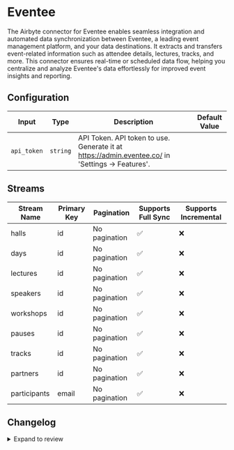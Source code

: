 # Eventee
The Airbyte connector for Eventee enables seamless integration and automated data synchronization between Eventee, a leading event management platform, and your data destinations. It extracts and transfers event-related information such as attendee details, lectures, tracks, and more. This connector ensures real-time or scheduled data flow, helping you centralize and analyze Eventee&#39;s data effortlessly for improved event insights and reporting.

## Configuration

| Input | Type | Description | Default Value |
|-------|------|-------------|---------------|
| `api_token` | `string` | API Token. API token to use. Generate it at https://admin.eventee.co/ in &#39;Settings -&gt; Features&#39;. |  |

## Streams
| Stream Name | Primary Key | Pagination | Supports Full Sync | Supports Incremental |
|-------------|-------------|------------|---------------------|----------------------|
| halls | id | No pagination | ✅ |  ❌  |
| days | id | No pagination | ✅ |  ❌  |
| lectures | id | No pagination | ✅ |  ❌  |
| speakers | id | No pagination | ✅ |  ❌  |
| workshops | id | No pagination | ✅ |  ❌  |
| pauses | id | No pagination | ✅ |  ❌  |
| tracks | id | No pagination | ✅ |  ❌  |
| partners | id | No pagination | ✅ |  ❌  |
| participants | email | No pagination | ✅ |  ❌  |

## Changelog

<details>
  <summary>Expand to review</summary>

| Version          | Date              | Pull Request | Subject        |
|------------------|-------------------|--------------|----------------|
| 0.0.35 | 2025-09-16 | [66290](https://github.com/airbytehq/airbyte/pull/66290) | Update dependencies |
| 0.0.34 | 2025-09-09 | [65874](https://github.com/airbytehq/airbyte/pull/65874) | Update dependencies |
| 0.0.33 | 2025-08-23 | [65243](https://github.com/airbytehq/airbyte/pull/65243) | Update dependencies |
| 0.0.32 | 2025-08-09 | [64755](https://github.com/airbytehq/airbyte/pull/64755) | Update dependencies |
| 0.0.31 | 2025-08-02 | [64399](https://github.com/airbytehq/airbyte/pull/64399) | Update dependencies |
| 0.0.30 | 2025-07-26 | [63977](https://github.com/airbytehq/airbyte/pull/63977) | Update dependencies |
| 0.0.29 | 2025-07-19 | [63608](https://github.com/airbytehq/airbyte/pull/63608) | Update dependencies |
| 0.0.28 | 2025-07-12 | [62963](https://github.com/airbytehq/airbyte/pull/62963) | Update dependencies |
| 0.0.27 | 2025-07-05 | [62816](https://github.com/airbytehq/airbyte/pull/62816) | Update dependencies |
| 0.0.26 | 2025-06-28 | [62316](https://github.com/airbytehq/airbyte/pull/62316) | Update dependencies |
| 0.0.25 | 2025-06-22 | [61997](https://github.com/airbytehq/airbyte/pull/61997) | Update dependencies |
| 0.0.24 | 2025-06-14 | [61202](https://github.com/airbytehq/airbyte/pull/61202) | Update dependencies |
| 0.0.23 | 2025-05-24 | [60349](https://github.com/airbytehq/airbyte/pull/60349) | Update dependencies |
| 0.0.22 | 2025-05-10 | [59981](https://github.com/airbytehq/airbyte/pull/59981) | Update dependencies |
| 0.0.21 | 2025-05-03 | [59373](https://github.com/airbytehq/airbyte/pull/59373) | Update dependencies |
| 0.0.20 | 2025-04-26 | [58881](https://github.com/airbytehq/airbyte/pull/58881) | Update dependencies |
| 0.0.19 | 2025-04-19 | [58302](https://github.com/airbytehq/airbyte/pull/58302) | Update dependencies |
| 0.0.18 | 2025-04-12 | [57757](https://github.com/airbytehq/airbyte/pull/57757) | Update dependencies |
| 0.0.17 | 2025-04-05 | [57221](https://github.com/airbytehq/airbyte/pull/57221) | Update dependencies |
| 0.0.16 | 2025-03-29 | [56510](https://github.com/airbytehq/airbyte/pull/56510) | Update dependencies |
| 0.0.15 | 2025-03-22 | [55986](https://github.com/airbytehq/airbyte/pull/55986) | Update dependencies |
| 0.0.14 | 2025-03-08 | [55302](https://github.com/airbytehq/airbyte/pull/55302) | Update dependencies |
| 0.0.13 | 2025-03-01 | [54934](https://github.com/airbytehq/airbyte/pull/54934) | Update dependencies |
| 0.0.12 | 2025-02-22 | [54377](https://github.com/airbytehq/airbyte/pull/54377) | Update dependencies |
| 0.0.11 | 2025-02-15 | [53780](https://github.com/airbytehq/airbyte/pull/53780) | Update dependencies |
| 0.0.10 | 2025-02-08 | [53313](https://github.com/airbytehq/airbyte/pull/53313) | Update dependencies |
| 0.0.9 | 2025-02-01 | [52842](https://github.com/airbytehq/airbyte/pull/52842) | Update dependencies |
| 0.0.8 | 2025-01-25 | [52360](https://github.com/airbytehq/airbyte/pull/52360) | Update dependencies |
| 0.0.7 | 2025-01-18 | [51646](https://github.com/airbytehq/airbyte/pull/51646) | Update dependencies |
| 0.0.6 | 2025-01-11 | [51077](https://github.com/airbytehq/airbyte/pull/51077) | Update dependencies |
| 0.0.5 | 2024-12-28 | [50554](https://github.com/airbytehq/airbyte/pull/50554) | Update dependencies |
| 0.0.4 | 2024-12-21 | [50009](https://github.com/airbytehq/airbyte/pull/50009) | Update dependencies |
| 0.0.3 | 2024-12-14 | [49470](https://github.com/airbytehq/airbyte/pull/49470) | Update dependencies |
| 0.0.2 | 2024-12-12 | [49191](https://github.com/airbytehq/airbyte/pull/49191) | Update dependencies |
| 0.0.1 | 2024-10-28 | | Initial release by [@parthiv11](https://github.com/parthiv11) via Connector Builder |

</details>
